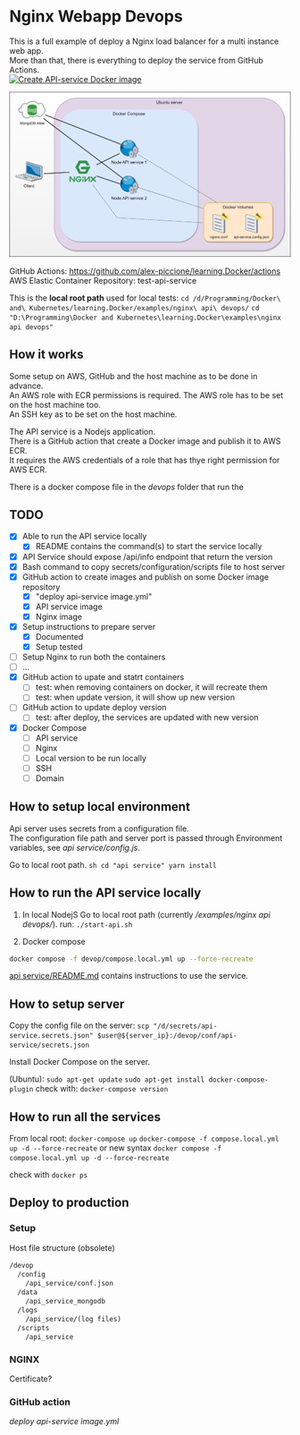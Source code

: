 # Nginx Webapp Devops

This is a full example of deploy a Nginx load balancer for a multi instance web app.  
More than that, there is everything to deploy the service from GitHub Actions.  
[![Create API-service Docker image](https://github.com/alex-piccione/learning.Docker/actions/workflows/deploy%20api-service%20image.yml/badge.svg)](https://github.com/alex-piccione/learning.Docker/actions/workflows/deploy%20api-service%20image.yml)

![images](images/Infrastructure%20with%20NGINX.drawio.png)
  
GitHub Actions: https://github.com/alex-piccione/learning.Docker/actions 
AWS Elastic Container Repository: test-api-service

This is the **local root path** used for local tests: 
``cd /d/Programming/Docker\ and\ Kubernetes/learning.Docker/examples/nginx\ api\ devops/``
``cd "D:\Programming\Docker and Kubernetes\learning.Docker\examples\nginx api devops"``

## How it works

Some setup on AWS, GitHub and the host machine as to be done in advance.  
An AWS role with ECR permissions is required.
The AWS role has to be set on the host machine too.  
An SSH key as to be set on the host machine.  
  
The API service is a Nodejs application.  
There is a GitHub action that create a Docker image and publish it to AWS ECR.  
It requires the AWS credentials of a role that has thye right permission for AWS ECR.  
  
There is a docker compose file in the _devops_ folder that run the 

## TODO

- [x] Able to run the API service locally
  - [x] README contains the command(s) to start the service locally
- [x] API Service should expose /api/info endpoint that return the version
- [x] Bash command to copy secrets/configuration/scripts file to host server
- [x] GitHub action to create images and publish on some Docker image repository
  - [x] "deploy api-service image.yml"
  - [x] API service image
  - [x] Nginx image 
- [x] Setup instructions to prepare server
  - [x] Documented
  - [x] Setup tested
- [ ] Setup Nginx to run both the containers
- [ ] ...
- [x] GitHub action to upate and statrt containers
  - [ ] test: when removing containers on docker, it will recreate them
  - [ ] test: when update version, it will show up new version
- [ ] GitHub action to update deploy version
  - [ ] test: after deploy, the services are updated with new version
- [x] Docker Compose
  - [ ] API service
  - [ ] Nginx
  - [ ] Local version to be run locally
  - [ ] SSH
  - [ ] Domain

## How to setup local environment

Api server uses secrets from a configuration file.  
The configuration file path and server port is passed through Environment variables, see _api service/config.js_.   

Go to local root path.
``sh
cd "api service"
yarn install
``

## How to run the API service locally

1. In local NodejS
Go to local root path (currently _/examples/nginx api devops/_).
run: ``./start-api.sh``

2. Docker compose
```sh
docker compose -f devop/compose.local.yml up --force-recreate
```

[api service/README.md](api%20service/README.md) contains instructions to use the service.

## How to setup server

Copy the config file on the server:
``scp "/d/secrets/api-service.secrets.json" $user@${server_ip}:/devop/conf/api-service/secrets.json``

Install Docker Compose on the server.

(Ubuntu):
``sudo apt-get update``
``sudo apt-get install docker-compose-plugin``
check with: ``docker-compose version``


## How to run all the services

From local root:
``docker-compose up``
``docker-compose -f compose.local.yml up -d --force-recreate``
or new syntax
``docker compose -f compose.local.yml up -d --force-recreate``

check with
``docker ps``

## Deploy to production

### Setup

Host file structure (obsolete)

```
/devop
  /config
    /api_service/conf.json
  /data
    /api_service_mongodb
  /logs
    /api_service/(log files)
  /scripts
    /api_service
```

### NGINX

Certificate?


### GitHub action

_deploy api-service image.yml_